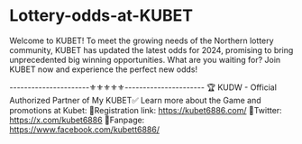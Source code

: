 # Lottery-odds-at-KUBET
Welcome to KUBET! To meet the growing needs of the Northern lottery community, KUBET has updated the latest odds for 2024, promising to bring unprecedented big winning opportunities.
What are you waiting for? Join KUBET now and experience the perfect new odds!

----------------------⚜️⚜️⚜️⚜️⚜️----------------------
🏆 KUDW - Official Authorized Partner of My KUBET✅
Learn more about the Game and promotions at Kubet:
🧿Registration link: https://kubet6886.com/
🧿Twitter: https://x.com/kubet6886
🧿Fanpage: https://www.facebook.com/kubett6886/
